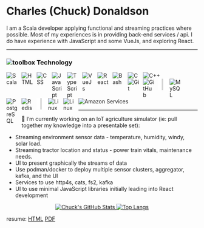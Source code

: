 # Charles (Chuck) Donaldson

I am a Scala developer applying functional and streaming practices where possible. Most of my experiences is in providing back-end services / api. I do have experience with JavaScript and some VueJs, and exploring React.
<!--
### Hi there 👋
😄 Pronouns: He/Him <br/>
😄 AKA: Chuck

⚡ Fun fact: Outdoorsy kind of guy enjoying camping, kayaking, walks with the Mrs and pups.
-->

---

<!-- https://github.com/DenverCoder1/custom-icon-badges -->
<!-- https://github.com/simple-icons/simple-icons/blob/develop/slugs.md -->
<!-- https://devicon.dev/   to search for icons -->
### <g-emoji class="g-emoji" alias="toolbox" fallback-src="https://github.githubassets.com/images/icons/emoji/unicode/1f9f0.png"><img class="emoji" alt="toolbox" height="20" width="20" src="https://github.githubassets.com/images/icons/emoji/unicode/1f9f0.png"></g-emoji>  Technology

<img align="left" alt="Scala" width="30px" style="padding-right:10px;" src="https://cdn.jsdelivr.net/gh/devicons/devicon/icons/scala/scala-original.svg"/>
<img align="left" alt="HTML" width="30px" style="padding-right:10px;" src="https://cdn.jsdelivr.net/gh/devicons/devicon/icons/html5/html5-plain.svg" />
<img align="left" alt="CSS" width="30px" style="padding-right:10px;" src="https://cdn.jsdelivr.net/gh/devicons/devicon/icons/css3/css3-plain.svg" />
<img align="left" alt="JavaScript" width="30px" style="padding-right:10px;" src="https://cdn.jsdelivr.net/gh/devicons/devicon/icons/javascript/javascript-plain.svg" />
<img align="left" alt="TypeScript" width="30px" style="padding-right:10px;" src="https://cdn.jsdelivr.net/gh/devicons/devicon/icons/typescript/typescript-plain.svg" />
<img align="left" alt="VueJs" width="30px" style="padding-right:10px;" src="https://cdn.jsdelivr.net/gh/devicons/devicon/icons/vuejs/vuejs-original.svg"/>
<img align="left" alt="React" width="30px" style="padding-right:10px;" src="https://cdn.jsdelivr.net/gh/devicons/devicon/icons/react/react-original.svg" />
<img align="left" alt="Bash" width="30px" style="padding-right:10px;" src="https://cdn.jsdelivr.net/gh/devicons/devicon/icons/bash/bash-original.svg" />
<img align="left" alt="C" width="30px" style="padding-right:10px;" src="https://cdn.jsdelivr.net/gh/devicons/devicon/icons/c/c-original.svg" />
<img alt="C++" width="30px" style="padding-right:10px;" src="https://cdn.jsdelivr.net/gh/devicons/devicon/icons/cplusplus/cplusplus-line.svg" />

<br/>

<img align="left" alt="Git" width="30px" style="padding-right:10px;" src="https://cdn.jsdelivr.net/gh/devicons/devicon/icons/git/git-original.svg" />
<img align="left" alt="GitHub" width="30px" style="padding-right:10px;" src="https://cdn.jsdelivr.net/gh/devicons/devicon/icons/github/github-original.svg" />
<img align="left" alt="vbar" width="30px" style="padding-right:0px;" src="vbar.svg" />
<img align="left" alt="MySQL" width="30px" style="padding-right:10px;" src="https://cdn.jsdelivr.net/gh/devicons/devicon/icons/mysql/mysql-original.svg" />
<img align="left" alt="PostgreSQL" width="30px" style="padding-right:10px;" src="https://cdn.jsdelivr.net/gh/devicons/devicon/icons/postgresql/postgresql-original.svg" />
<img align="left" alt="Redis" width="30px" style="padding-right:10px;" src="https://cdn.jsdelivr.net/gh/devicons/devicon/icons/redis/redis-original.svg" />
<img align="left" alt="vbar" width="30px" style="padding-right:0px;" src="vbar.svg" />
<img align="left" alt="Linux" width="30px" style="padding-right:10px;" src="https://cdn.jsdelivr.net/gh/devicons/devicon/icons/linux/linux-original.svg" />
<img align="left" alt="Linux" width="30px" style="padding-right:10px;" src="https://cdn.jsdelivr.net/gh/devicons/devicon/icons/docker/docker-original.svg" />
<!--
<img align="left" alt="Amazon EC2" width="30px" style="padding-right:10px;" src="https://cdn.jsdelivr.net/gh/devicons/devicon/icons/amazonec2/amazonec2-original.svg" />
<img align="left" alt="Amazon S3" width="30px" style="padding-right:10px;" src="https://cdn.jsdelivr.net/gh/devicons/devicon/icons/amazons3/amazons3-original.svg" />
-->
<img alt="Amazon Services" width="30px" style="padding-right:10px;" src="https://cdn.jsdelivr.net/gh/devicons/devicon/icons/amazonwebservices/amazonwebservices-original.svg" />

---

🔭 I’m currently working on an IoT agriculture simulator (ie: pull together my knowledge into a presentable set):
- Streaming environment sensor data - temperature, humidity, windy, solar load.
- Streaming tractor location and status - power train vitals, maintenance needs.
- UI to present graphically the streams of data
- Use podman/docker to deploy multiple sensor clusters, aggregator, kafka, and the UI
- Services to use http4s, cats, fs2, kafka
- UI to use minimal JavaScript libraries initially leading into React development

<div align="center">
  <!-- https://github.com/anuraghazra/github-readme-stats -->
  <a href="https://github.com/anuraghazra/github-readme-stats">
    <img src="https://github-readme-stats.vercel.app/api?username=cjdonaldson&count_private=true&show_icons=true" alt="Chuck's GitHub Stats">
  </a>
  <!-- most used langs -->
  <a href="https://github.com/anuraghazra/github-readme-stats">
    <img src="https://github-readme-stats.vercel.app/api/top-langs/?username=cjdonaldson&layout=compact&langs_count=8" alt="Top Langs" height="195">
  </a>
</div>
  <!--
<div>
  <span>
    <! -- most used langs -- >
    <a href="https://github.com/anuraghazra/github-readme-stats"><img src="https://github-readme-stats.vercel.app/api/top-langs/?username=cjdonaldson&layout=compact" alt="Top Langs"></a>
  </span>
  <span>
    < !-- https://github.com/Ileriayo/markdown-badges -- > < !-- https://shields.io -- >
    < !-- https://github.com/DenverCoder1/custom-icon-badges -- >
    <p>
      <img src="https://img.shields.io/badge/scala-%23DC322F.svg?style=for-the-badge&logo=scala&logoColor=white" alt="Scala">
      <img src="https://img.shields.io/badge/c-%2300599C.svg?style=for-the-badge&logo=c&logoColor=white" alt="C">
      <img src="https://img.shields.io/badge/c++-%2300599C.svg?style=for-the-badge&logo=c%2B%2B&logoColor=white" alt="C++">
      < !--
      <img src="https://img.shields.io/badge/rust-%23000000.svg?style=for-the-badge&logo=rust&logoColor=white" alt="Rust">
      -- >
      <img src="https://img.shields.io/badge/shell_script-%23121011.svg?style=for-the-badge&logo=gnu-bash&logoColor=white" alt="Shell Script">
    </p>
    <p>
      <img src="https://img.shields.io/badge/html5-%23E34F26.svg?style=for-the-badge&logo=html5&logoColor=white" alt="HTML5">
      <img src="https://img.shields.io/badge/javascript-%23323330.svg?style=for-the-badge&logo=javascript&logoColor=%23F7DF1E" alt="JavaScript">
      < !--
      <img src="https://img.shields.io/badge/-jest-%23C21325?style=for-the-badge&logo=jest&logoColor=white" alt="Jest">
      <img src="https://img.shields.io/badge/react-%2320232a.svg?style=for-the-badge&logo=react&logoColor=%2361DAFB" alt="React">
      -- >
      <img src="https://img.shields.io/badge/typescript-%23007ACC.svg?style=for-the-badge&logo=typescript&logoColor=white" alt="TypeScript">
      <img src="https://img.shields.io/badge/vuejs-%2335495e.svg?style=for-the-badge&logo=vuedotjs&logoColor=%234FC08D" alt="Vue.js">
    </p>
    <p>
      <img src="https://img.shields.io/badge/mysql-%2300f.svg?style=for-the-badge&logo=mysql&logoColor=white" alt="MySQL">
      <img src="https://img.shields.io/badge/postgres-%23316192.svg?style=for-the-badge&logo=postgresql&logoColor=white" alt="Postgres">
      <img src="https://img.shields.io/badge/redis-%23DD0031.svg?style=for-the-badge&logo=redis&logoColor=white" alt="Redis">
    </p>
    <p>
      <img src="https://img.shields.io/badge/git-%23F05033.svg?style=for-the-badge&logo=git&logoColor=white" alt="Git">
      <img src="https://img.shields.io/badge/github-%23121011.svg?style=for-the-badge&logo=github&logoColor=white" alt="GitHub">
      <img src="https://img.shields.io/badge/docker-%230db7ed.svg?style=for-the-badge&logo=docker&logoColor=white" alt="Docker">
      < !--
      <img src="https://img.shields.io/badge/kubernetes-%23326ce5.svg?style=for-the-badge&logo=kubernetes&logoColor=white" alt="Kubernetes">
      -- >
      <img src="https://img.shields.io/badge/AWS-%23FF9900.svg?style=for-the-badge&logo=amazon-aws&logoColor=white" alt="AWS">
    </p>
    < !--
    <p>
      <img src="https://img.shields.io/badge/IntelliJIDEA-000000.svg?style=for-the-badge&logo=intellij-idea&logoColor=white" alt="IntelliJ IDEA">
      <img src="https://img.shields.io/badge/NeoVim-%2357A143.svg?&style=for-the-badge&logo=neovim&logoColor=white" alt="Neovim">
      <img src="https://img.shields.io/badge/Visual%20Studio%20Code-0078d7.svg?style=for-the-badge&logo=visual-studio-code&logoColor=white" alt="VS Code">
    </p>
    <p>
      <img src="https://img.shields.io/badge/jira-%230A0FFF.svg?style=for-the-badge&logo=jira&logoColor=white" alt="Jira">
      <img src="https://img.shields.io/badge/-RaspberryPi-C51A4A?style=for-the-badge&logo=Raspberry-Pi" alt="RaspberryPi">
      <img src="https://img.shields.io/badge/Trello-%23026AA7.svg?style=for-the-badge&logo=Trello&logoColor=white" alt="Trello">
      <img src="https://img.shields.io/badge/confluence-%23172BF4.svg?style=for-the-badge&logo=confluence&logoColor=white" alt="Confluence">
    </p>
    -- >
  </span>
  -->
</div>

resume:
  [HTML](https://htmlpreview.github.io/?https://github.com/cjdonaldson/cjdonaldson/blob/main/Charles_Donaldson_Resume.html)
  [PDF](https://github.com/cjdonaldson/cjdonaldson/blob/main/Charles_Donaldson_Resume.pdf)

<!--
- 🔭 I’m currently working on ...
- 🌱 I’m currently learning ...
- 👯 I’m looking to collaborate on ...
- 🤔 I’m looking for help with ...
- 💬 Ask me about ...
- 📫 How to reach me: ...
- 😄 Pronouns: ...
- ⚡ Fun fact: ...
-->
